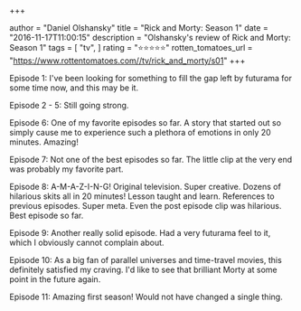 +++

author = "Daniel Olshansky"
title = "Rick and Morty: Season 1"
date = "2016-11-17T11:00:15"
description = "Olshansky's review of Rick and Morty: Season 1"
tags = [
    "tv",
]
rating = "⭐⭐⭐⭐⭐"
rotten_tomatoes_url = "https://www.rottentomatoes.com//tv/rick_and_morty/s01"
+++

Episode 1: I've been looking for something to fill the gap left by futurama for some time now, and this may be it.

Episode 2 - 5: Still going strong.

Episode 6: One of my favorite episodes so far. A story that started out so simply cause me to experience such a plethora of emotions in only 20 minutes. Amazing!

Episode 7: Not one of the best episodes so far. The little clip at the very end was probably my favorite part.

Episode 8: A-M-A-Z-I-N-G! Original television. Super creative. Dozens of hilarious skits all in 20 minutes! Lesson taught and learn. References to previous episodes. Super meta. Even the post episode clip was hilarious. Best episode so far.

Episode 9: Another really solid episode. Had a very futurama feel to it, which I obviously cannot complain about.

Episode 10: As a big fan of parallel universes and time-travel movies, this definitely satisfied my craving. I'd like to see that brilliant Morty at some point in the future again.

Episode 11: Amazing first season! Would not have changed a single thing.

